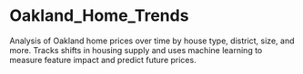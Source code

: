 # Oakland_Home_Trends
Analysis of Oakland home prices over time by house type, district, size, and more. Tracks shifts in housing supply and uses machine learning to measure feature impact and predict future prices.
